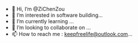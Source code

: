 - 👋 Hi, I’m @ZiChenZou
- 👀 I’m interested in software building...
- 🌱 I’m currently learning ...
- 💞️ I’m looking to collaborate on ...
- 📫 How to reach me : keepfreelife@outlook.com...

<!---
ZiChenZou/ZiChenZou is a ✨ special ✨ repository because its `README.md` (this file) appears on your GitHub profile.
You can click the Preview link to take a look at your changes.
--->
